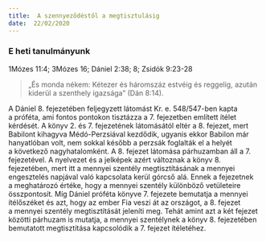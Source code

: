 ```yaml
---
title:  A szennyeződéstől a megtisztulásig
date:  22/02/2020
---
```


### E heti tanulmányunk
1Mózes 11:4; 3Mózes 16; Dániel 2:38; 8; Zsidók 9:23-28

> <p></p>
> „És monda nékem: Kétezer és háromszáz estvéig és reggelig, azután kiderül a szenthely igazsága” (Dán 8:14).

A Dániel 8. fejezetében feljegyzett látomást Kr. e. 548/547-ben kapta a próféta, ami fontos pontokon tisztázza a 7. fejezetben említett ítélet kérdését. A könyv 2. és 7. fejezetének látomásától eltér a 8. fejezet, mert Babilont kihagyva Médó-Perzsiával kezdődik, ugyanis ekkor Babilon már hanyatlóban volt, nem sokkal később a perzsák foglalták el a helyét a következő nagyhatalomként. A 8. fejezet látomása párhuzamban áll a 7. fejezetével. A nyelvezet és a jelképek azért változnak a könyv 8. fejezetében, mert itt a mennyei szentély megtisztításának a mennyei engesztelés napjával való kapcsolata kerül górcső alá. Ennek a fejezetnek a meghatározó értéke, hogy a mennyei szentély különböző vetületeire összpontosít. Míg Dániel próféta könyve 7. fejezete bemutatja a mennyei ítélőszéket és azt, hogy az ember Fia veszi át az országot, a 8. fejezet a mennyei szentély megtisztítását jeleníti meg. Tehát amint azt a két fejezet közötti párhuzam is mutatja, a mennyei szentélynek a könyv 8. fejezetében bemutatott megtisztítása kapcsolódik a 7. fejezet ítéletéhez.